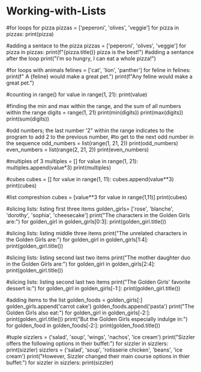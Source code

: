 # Working-with-Lists

#for loops for pizza
pizzas = ['peperoni', 'olives', 'veggie']
for pizza in pizzas:
    print(pizza)

#adding a sentace to the pizza
pizzas = ['peperoni', 'olives', 'veggie']
for pizza in pizzas:
    print(f"{pizza.title()} pizza is the best!")
    #adding a sentance after the loop
print("I'm so hungry, I can eat a whole pizza!")

#for loops with animals
felines = ['cat', 'lion', 'panther']
for feline in felines:
    print(f" A {feline} would make a great pet.")
print(f"Any feline would make a great pet.")

#counting in range()
for value in range(1, 21):
    print(value)
    

#finding the min and max within the range, and the sum of all numbers within the range
digits = range(1, 21)
print(min(digits))
print(max(digits))
print(sum(digits))

#odd numbers; the last number '2" within the range indicates to the program to add 2 to the previous number, 
#to get to the next odd number in the sequence
odd_numbers = list(range(1, 21, 2))
print(odd_numbers)
even_numbers = list(range(2, 21, 2))
print(even_numbers)

#multiples of 3
multiples = []
for value in range(1, 21):
    multiples.append(value*3)
print(multiples)

#cubes
cubes = []
for value in range(1, 11):
    cubes.append(value**3)
print(cubes)

#list compreshion
cubes = [value**3 for value in range(1,11)]
print(cubes)

#slicing lists: listing first three items
golden_girls= ['rose', 'blanche', 'dorothy', 'sophia', 'cheesecake']
print("The characters in the Golden Girls are:")
for golden_girl in golden_girls[0:3]:
    print(golden_girl.title())

#slicing lists: listing middle three items
print("The unrelated characters in the Golden Girls are:")
for golden_girl in golden_girls[1:4]:
    print(golden_girl.title())

#slicing lists: listing second last two items
print("The mother daughter duo in the Golden Girls are:")
for golden_girl in golden_girls[2:4]:
    print(golden_girl.title())

#slicing lists: listing second last two items
print("The Golden Girls' favorite dessert is:")
for golden_girl in golden_girls[-1:]:
    print(golden_girl.title())

#adding items to the list
golden_foods = golden_girls[:]
golden_girls.append('carrot cake')
golden_foods.append('pasta')
print("The Golden Girls also eat:")
for golden_girl in golden_girls[-2:]:
    print(golden_girl.title())
print("But the Golden Girls especially indulge in:")
for golden_food in golden_foods[-2:]:
    print(golden_food.title())

#tuple
sizzlers = ('salad', 'soup', 'wings', 'nachos', 'ice cream')
print("Sizzler offers the following options in their buffet:")
for sizzler in sizzlers:
    print(sizzler)
sizzlers = ('salad', 'soup', 'rotisserie chicken', 'beans', 'ice cream')
print("However, Sizzler changed their main course options in thier buffet:")
for sizzler in sizzlers:
    print(sizzler)
